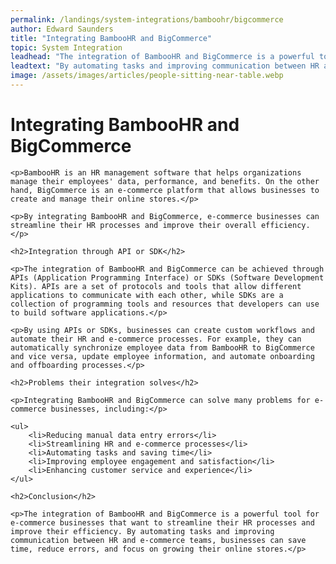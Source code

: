 ```yaml
---
permalink: /landings/system-integrations/bamboohr/bigcommerce
author: Edward Saunders
title: "Integrating BambooHR and BigCommerce"
topic: System Integration
leadhead: "The integration of BambooHR and BigCommerce is a powerful tool for e-commerce businesses that want to streamline their HR processes and improve their efficiency"
leadtext: "By automating tasks and improving communication between HR and e-commerce teams, businesses can save time, reduce errors, and focus on growing their online stores."
image: /assets/images/articles/people-sitting-near-table.webp
---
```

<div class="arttext">
	<h1>Integrating BambooHR and BigCommerce</h1>

	<p>BambooHR is an HR management software that helps organizations manage their employees' data, performance, and benefits. On the other hand, BigCommerce is an e-commerce platform that allows businesses to create and manage their online stores.</p>

	<p>By integrating BambooHR and BigCommerce, e-commerce businesses can streamline their HR processes and improve their overall efficiency.</p>

	<h2>Integration through API or SDK</h2>

	<p>The integration of BambooHR and BigCommerce can be achieved through APIs (Application Programming Interface) or SDKs (Software Development Kits). APIs are a set of protocols and tools that allow different applications to communicate with each other, while SDKs are a collection of programming tools and resources that developers can use to build software applications.</p>

	<p>By using APIs or SDKs, businesses can create custom workflows and automate their HR and e-commerce processes. For example, they can automatically synchronize employee data from BambooHR to BigCommerce and vice versa, update employee information, and automate onboarding and offboarding processes.</p>

	<h2>Problems their integration solves</h2>

	<p>Integrating BambooHR and BigCommerce can solve many problems for e-commerce businesses, including:</p>

	<ul>
		<li>Reducing manual data entry errors</li>
		<li>Streamlining HR and e-commerce processes</li>
		<li>Automating tasks and saving time</li>
		<li>Improving employee engagement and satisfaction</li>
		<li>Enhancing customer service and experience</li>
	</ul>

	<h2>Conclusion</h2>

	<p>The integration of BambooHR and BigCommerce is a powerful tool for e-commerce businesses that want to streamline their HR processes and improve their efficiency. By automating tasks and improving communication between HR and e-commerce teams, businesses can save time, reduce errors, and focus on growing their online stores.</p>

</div>